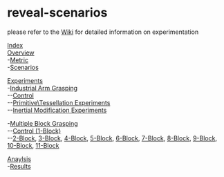 reveal-scenarios
================
please refer to the [Wiki](https://github.com/semajrolyat/reveal-scenarios/wiki) for detailed information on experimentation

[Index](https://github.com/semajrolyat/reveal-scenarios/wiki/Index)  
[Overview](https://github.com/semajrolyat/reveal-scenarios/wiki/Overview)  
-[Metric](https://github.com/semajrolyat/reveal-scenarios/wiki/Overview#metric)  
-[Scenarios](https://github.com/semajrolyat/reveal-scenarios/wiki/Overview#scenarios)  

[Experiments](https://github.com/semajrolyat/reveal-scenarios/wiki)  
-[Industrial Arm Grasping](https://github.com/semajrolyat/reveal-scenarios/wiki/Industrial-Arm-Grasping)  
--[Control](https://github.com/semajrolyat/reveal-scenarios/wiki/Industrial-Arm-Grasping#control)  
--[Primitive\Tessellation Experiments](https://github.com/semajrolyat/reveal-scenarios/wiki/Industrial-Arm-Grasping#tessellation)  
--[Inertial Modification Experiments](https://github.com/semajrolyat/reveal-scenarios/wiki/Industrial-Arm-Grasping#inertialmod)  

-[Multiple Block Grasping](https://github.com/semajrolyat/reveal-scenarios/wiki/Multiple-Block-Grasping)  
--[Control (1-Block)](https://github.com/semajrolyat/reveal-scenarios/wiki/Multiple-Block-Grasping#control)  
--[2-Block](https://github.com/semajrolyat/reveal-scenarios/wiki/Multiple-Block-Grasping#2block), [3-Block](https://github.com/semajrolyat/reveal-scenarios/wiki/Multiple-Block-Grasping#3block), [4-Block](https://github.com/semajrolyat/reveal-scenarios/wiki/Multiple-Block-Grasping#4block), [5-Block](https://github.com/semajrolyat/reveal-scenarios/wiki/Multiple-Block-Grasping#5block), [6-Block](https://github.com/semajrolyat/reveal-scenarios/wiki/Multiple-Block-Grasping#6block), [7-Block](https://github.com/semajrolyat/reveal-scenarios/wiki/Multiple-Block-Grasping#7block), [8-Block](https://github.com/semajrolyat/reveal-scenarios/wiki/Multiple-Block-Grasping#8block), [9-Block](https://github.com/semajrolyat/reveal-scenarios/wiki/Multiple-Block-Grasping#9block), [10-Block](https://github.com/semajrolyat/reveal-scenarios/wiki/Multiple-Block-Grasping#10block), [11-Block](https://github.com/semajrolyat/reveal-scenarios/wiki/Multiple-Block-Grasping#11block)  

[Anaylsis](https://github.com/semajrolyat/reveal-scenarios/wiki/Analysis)  
-[Results](https://github.com/semajrolyat/reveal-scenarios/wiki/Analysis#results)  
